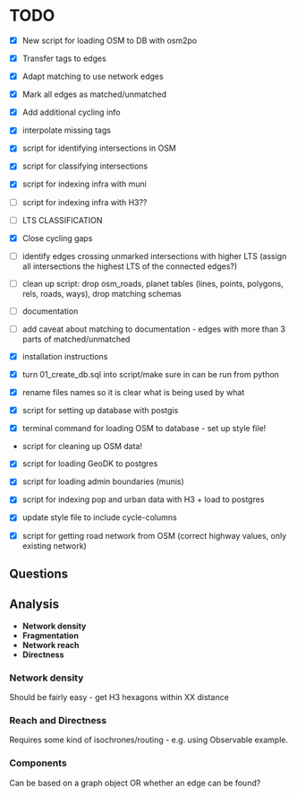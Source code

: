 # TODO

- [X] New script for loading OSM to DB with osm2po
- [X] Transfer tags to edges
- [X] Adapt matching to use network edges

- [X] Mark all edges as matched/unmatched
- [X] Add additional cycling info
- [X] interpolate missing tags
- [X] script for identifying intersections in OSM
- [X] script for classifying intersections
- [X] script for indexing infra with muni
- [ ] script for indexing infra with H3??

- [ ] LTS CLASSIFICATION
- [X] Close cycling gaps
- [ ] identify edges crossing unmarked intersections with higher LTS (assign all intersections the highest LTS of the connected edges?)

- [ ] clean up script: drop osm_roads, planet tables (lines, points, polygons, rels, roads, ways), drop matching schemas

- [ ] documentation
- [ ] add caveat about matching to documentation - edges with more than 3 parts of matched/unmatched

- [X] installation instructions

- [X] turn 01_create_db.sql into script/make sure in can be run from python
- [X] rename files names so it is clear what is being used by what

- [X] script for setting up database with postgis
- [X] terminal command for loading OSM to database - set up style file!
- script for cleaning up OSM data!
- [X] script for loading GeoDK to postgres
- [X] script for loading admin boundaries (munis)
- [X] script for indexing pop and urban data with H3 + load to postgres

- [X] update style file to include cycle-columns
- [X] script for getting road network from OSM (correct highway values, only existing network)

## Questions

## Analysis

- **Network density**
- **Fragmentation**  
- **Network reach**
- **Directness**

### Network density

Should be fairly easy - get H3 hexagons within XX distance

### Reach and Directness

Requires some kind of isochrones/routing - e.g. using Observable example.

### Components

Can be based on a graph object OR whether an edge can be found?
